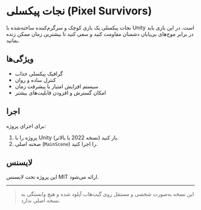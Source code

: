 # نجات پیکسلی (Pixel Survivors)

نجات پیکسلی یک بازی کوچک و سرگرم‌کننده ساخته‌شده با Unity است. در این بازی باید در برابر موج‌های بی‌پایان دشمنان مقاومت کنید و سعی کنید تا بیشترین زمان ممکن زنده بمانید.

## ویژگی‌ها

- گرافیک پیکسلی جذاب
- کنترل ساده و روان
- سیستم افزایش امتیاز با پیشرفت زمان
- امکان گسترش و افزودن قابلیت‌های بیشتر

## اجرا

برای اجرای پروژه:

1. پروژه را با Unity (نسخه 2022 یا بالاتر) باز کنید.
2. صحنه اصلی (`MainScene`) را اجرا کنید.

## لایسنس

این پروژه تحت لایسنس MIT ارائه می‌شود.

---

> این نسخه به‌صورت شخصی و مستقل روی گیت‌هاب آپلود شده و هیچ وابستگی به نسخه اصلی ندارد.
